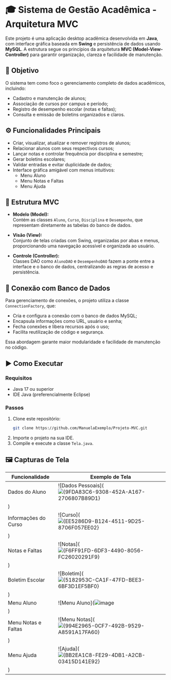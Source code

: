 
# 🎓 Sistema de Gestão Acadêmica - Arquitetura MVC

Este projeto é uma aplicação desktop acadêmica desenvolvida em **Java**, com interface gráfica baseada em **Swing** e persistência de dados usando **MySQL**. A estrutura segue os princípios da arquitetura **MVC (Model-View-Controller)** para garantir organização, clareza e facilidade de manutenção.

## 📌 Objetivo

O sistema tem como foco o gerenciamento completo de dados acadêmicos, incluindo:
- Cadastro e manutenção de alunos;
- Associação de cursos por campus e período;
- Registro de desempenho escolar (notas e faltas);
- Consulta e emissão de boletins organizados e claros.

## ⚙️ Funcionalidades Principais

- Criar, visualizar, atualizar e remover registros de alunos;
- Relacionar alunos com seus respectivos cursos;
- Lançar notas e controlar frequência por disciplina e semestre;
- Gerar boletins escolares;
- Validar entradas e evitar duplicidade de dados;
- Interface gráfica amigável com menus intuitivos:
  - Menu Aluno
  - Menu Notas e Faltas
  - Menu Ajuda

## 🧱 Estrutura MVC

- **Modelo (Model):**  
  Contém as classes `Aluno`, `Curso`, `Disciplina` e `Desempenho`, que representam diretamente as tabelas do banco de dados.

- **Visão (View):**  
  Conjunto de telas criadas com Swing, organizadas por abas e menus, proporcionando uma navegação acessível e organizada ao usuário.

- **Controle (Controller):**  
  Classes DAO como `AlunoDAO` e `DesempenhoDAO` fazem a ponte entre a interface e o banco de dados, centralizando as regras de acesso e persistência.

## 🔌 Conexão com Banco de Dados

Para gerenciamento de conexões, o projeto utiliza a classe `ConnectionFactory`, que:

- Cria e configura a conexão com o banco de dados MySQL;
- Encapsula informações como URL, usuário e senha;
- Fecha conexões e libera recursos após o uso;
- Facilita reutilização de código e segurança.

Essa abordagem garante maior modularidade e facilidade de manutenção no código.

## ▶️ Como Executar

### Requisitos

- Java 17 ou superior
- IDE Java (preferencialmente Eclipse)

### Passos

1. Clone este repositório:
   ```bash
   git clone https://github.com/ManuelaExemplo/Projeto-MVC.git
   ```
2. Importe o projeto na sua IDE.
3. Compile e execute a classe `Tela.java`.

## 🖼️ Capturas de Tela

| Funcionalidade        | Exemplo de Tela             |
|-----------------------|-----------------------------|
| Dados do Aluno        | ![Dados Pessoais](![{9FDA83C6-9308-452A-A167-2706807B89D1}](https://github.com/user-attachments/assets/6f5b795c-c0b7-4385-9651-be9b91bbe52e)
)  |
| Informações do Curso  | ![Curso](![{EE5286D9-B124-4511-9D25-8706F057EE02}](https://github.com/user-attachments/assets/3f4ddb23-9a16-4bdd-8f34-e4c58520834f)
)           |
| Notas e Faltas        | ![Notas](![{F6FF91FD-6DF3-4490-8056-FC26020291F9}](https://github.com/user-attachments/assets/e20a5be5-f54f-4b8d-949e-52b86678f476)
)           |
| Boletim Escolar       | ![Boletim](![{5182953C-CA1F-47FD-BEE3-6BF3D1EF5BF0}](https://github.com/user-attachments/assets/31b36493-72cb-4c87-85db-12266e9b4d89)
)         |
| Menu Aluno            | ![Menu Aluno](![image](https://github.com/user-attachments/assets/db4db690-3abb-4df2-8b70-b1ee0aa1cd2e)
)      |
| Menu Notas e Faltas   | ![Menu Notas](![{994E2965-0CF7-492B-9529-A8591A17FA60}](https://github.com/user-attachments/assets/83a765f0-7b08-4f30-b508-671326842d2a)
)      |
| Menu Ajuda            | ![Ajuda](![{BB2EA1C8-FE29-4DB1-A2CB-03415D141E92}](https://github.com/user-attachments/assets/eade8fce-902a-4217-9972-b1eb1e90e1bf)
)           |


